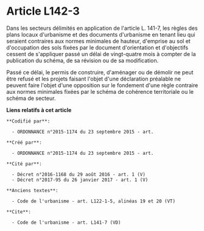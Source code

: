 # Article L142-3

Dans les secteurs délimités en application de l'article L. 141-7, les règles des plans locaux d'urbanisme et des documents
d'urbanisme en tenant lieu qui seraient contraires aux normes minimales de hauteur, d'emprise au sol et d'occupation des sols
fixées par le document d'orientation et d'objectifs cessent de s'appliquer passé un délai de vingt-quatre mois à compter de
la publication du schéma, de sa révision ou de sa modification. 

Passé ce délai, le permis de construire, d'aménager ou de démolir ne peut être refusé et les projets faisant l'objet d'une
déclaration préalable ne peuvent faire l'objet d'une opposition sur le fondement d'une règle contraire aux normes minimales
fixées par le schéma de cohérence territoriale ou le schéma de secteur.

**Liens relatifs à cet article**

	**Codifié par**:

	  - ORDONNANCE n°2015-1174 du 23 septembre 2015 - art.

	**Créé par**:

	  - ORDONNANCE n°2015-1174 du 23 septembre 2015 - art.

	**Cité par**:

	  - Décret n°2016-1168 du 29 août 2016 - art. 1 (V)
	  - Décret n°2017-95 du 26 janvier 2017 - art. 1 (V)

	**Anciens textes**:

	  - Code de l'urbanisme - art. L122-1-5, alinéas 19 et 20 (VT)

	**Cite**:

	  - Code de l'urbanisme - art. L141-7 (VD)
